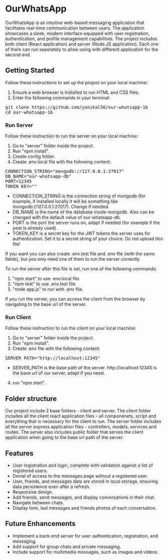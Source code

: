 # OurWhatsApp

OurWhatsApp is an intuitive web-based messaging application that facilitates real-time communication between users. The application showcases a sleek, modern interface equipped with user registration, authentication, and profile management capabilities.
The project includes both client (React application) and server (Node.JS application). Each one of them can run seperately to allow using with different application for the second end.

## Getting Started

Follow these instructions to set up the project on your local machine:

1. Ensure a web browser is installed to run HTML and CSS files.
2. Enter the following commands in your terminal:
<pre>
git clone https://github.com/yonikal56/our-whatsapp-1b
cd our-whatsapp-1b
</pre>

### Run Server

Follow these instruction to run the server on your local machine:

1. Go to "server" folder inside the project.
2. Run "npm install".
3. Create config folder.
4. Create .env.local file with the following content:
<pre>
CONNECTION_STRING="mongodb://127.0.0.1:27017"
DB_NAME="our-whatsapp-db"
PORT=12345
TOKEN_KEY=""
</pre>
- CONNECTION_STRING is the connection string of mongodb (for example, if installed locally it will be something like mongodb://127.0.0.1:27017). Change if needed.
- DB_NAME is the name of the database inside mongodb. Also can be changed with the default value of our-whatsapp-db.
- PORT is the port the server runs on, adapt if needed (for example if the post is already used).
- TOKEN_KEY is a secret key for the JWT tokens the server uses for authentication. Set it to a secret string of your choice.
Do not upload this file!

If you want you can also create .env.test file and .env file (with the same fields), but you only need one of them to run the server correctly.

To run the server after this file is set, run one of the following commands:
1. "npm start" to use .env.local file.
2. "npm test" to use .env.test file.
3. "node app.js" to run with .env file.


If you run the server, you can access the client from the browser by navigating to the base url of the server.

### Run Client

Follow these instruction to run the client on your local machine:

1. Go to "server" folder inside the project.
2. Run "npm install".
3. Create .env file with the following content:
<pre>
SERVER_PATH="http://localhost:12345"
</pre>
- SERVER_PATH is the base path of the server. http://localhost:12345 is the base url of our server, adapt if you need.
4. run "npm start".


## Folder structure
Our project include 2 base folders - client and server.
The client folder includes all the client react application files - all componenets, script and everything that is necessary for the client to run.
The server folder includes all the server express application files - controllers, models, services and routes. 
The server also includes public folder that serves the client application when going to the base url path of the server.

## Features

- User registration and login, complete with validation against a list of registered users.
- Denial of access to the messages page without a registered user.
- User, friends, and messages data are stored in local storage, ensuring data persistence even after a refresh.
- Responsive design.
- Add friends, send messages, and display conversations in their chat.
- Navigate between chats.
- Display time, last messages and friends photos of each conversation.

## Future Enhancements

- Implement a back-end server for user authentication, registration, and messaging.
- Add support for group chats and private messaging.
- Include support for multimedia messages, such as images and videos.

